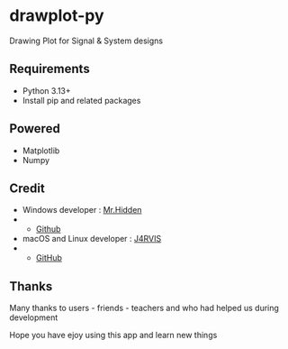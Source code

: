 # drawplot-py
Drawing Plot for Signal &amp; System designs

## Requirements

- Python 3.13+
- Install pip and related packages

## Powered

- Matplotlib
- Numpy

## Credit

- Windows developer : [Mr.Hidden](https://t.me/Darker1063)
- - [Github](https://github.com/hamid1021)
- macOS and Linux developer : [J4RVIS](https://me.amsl.ir)
- - [GitHub](https://github.com/JARVIS-AI)

## Thanks

Many thanks to users - friends - teachers and who had helped us during development

Hope you have ejoy using this app and learn new things
